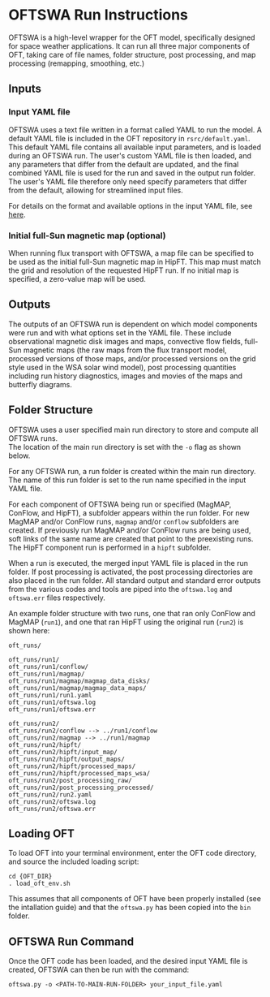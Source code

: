 # OFTSWA Run Instructions  
  
OFTSWA is a high-level wrapper for the OFT model, specifically designed for space weather applications.  It can run all three major components of OFT, taking care of file names, folder structure, post processing, and map processing (remapping, smoothing, etc.)  
  
## Inputs

### Input YAML file

OFTSWA uses a text file written in a format called YAML to run the model.  A default YAML file is included in the OFT repository in `rsrc/default.yaml`.  This default YAML file contains all available input parameters, and is loaded during an OFTSWA run.  The user's custom YAML file is then loaded, and any parameters that differ from the default are updated, and the final combined YAML file is used for the run and saved in the output run folder.  The user's YAML file therefore only need specify parameters that differ from the default, allowing for streamlined input files.

For details on the format and available options in the input YAML file, see [here](yaml.md).

### Initial full-Sun magnetic map (optional)

When running flux transport with OFTSWA, a map file can be specified to be used as the initial full-Sun magnetic map in HipFT.  This map must match the grid and resolution of the requested HipFT run.  If no initial map is specified, a zero-value map will be used.

## Outputs

The outputs of an OFTSWA run is dependent on which model components were run and with what options set in the YAML file.  These include observational magnetic disk images and maps, convective flow fields, full-Sun magnetic maps (the raw maps from the flux transport model, processed versions of those maps, and/or processed versions on the grid style used in the WSA solar wind model), post processing quantities including run history diagnostics, images and movies of the maps and butterfly diagrams.  

## Folder Structure
  
OFTSWA uses a user specified main run directory to store and compute all OFTSWA runs.  
The location of the main run directory is set with the `-o` flag as shown below.  

For any OFTSWA run, a run folder is created within the main run directory.  The name of this run folder is set to the run name specified in the input YAML file.

For each component of OFTSWA being run or specified (MagMAP, ConFlow, and HipFT), a subfolder appears within the run folder.  For new MagMAP and/or ConFlow runs, `magmap` and/or `conflow` subfolders are created.  If previously run MagMAP and/or ConFlow runs are being used, soft links of the same name are created that point to the preexisting runs.  The HipFT component run is performed in a `hipft` subfolder.  

When a run is executed, the merged input YAML file is placed in the run folder.  If post processing is activated, the post processing directories are also placed in the run folder.  All standard output and standard error outputs from the various codes and tools are piped into the `oftswa.log` and `oftswa.err` files respectively.

An example folder structure with two runs, one that ran only ConFlow and MagMAP (`run1`), and one that ran HipFT using the original run (`run2`) is shown here:
```
oft_runs/

oft_runs/run1/
oft_runs/run1/conflow/
oft_runs/run1/magmap/
oft_runs/run1/magmap/magmap_data_disks/
oft_runs/run1/magmap/magmap_data_maps/
oft_runs/run1/run1.yaml
oft_runs/run1/oftswa.log
oft_runs/run1/oftswa.err
  
oft_runs/run2/
oft_runs/run2/conflow --> ../run1/conflow
oft_runs/run2/magmap --> ../run1/magmap
oft_runs/run2/hipft/
oft_runs/run2/hipft/input_map/
oft_runs/run2/hipft/output_maps/
oft_runs/run2/hipft/processed_maps/
oft_runs/run2/hipft/processed_maps_wsa/
oft_runs/run2/post_processing_raw/
oft_runs/run2/post_processing_processed/
oft_runs/run2/run2.yaml
oft_runs/run2/oftswa.log
oft_runs/run2/oftswa.err
```

## Loading OFT 
To load OFT into your terminal environment, enter the OFT code directory, and source the included loading script:
```
cd {OFT_DIR}  
. load_oft_env.sh
```
This assumes that all components of OFT have been properly installed (see the intallation guide) and that the `oftswa.py` has been copied into the `bin` folder.

## OFTSWA Run Command
Once the OFT code has been loaded, and the desired input YAML file is created, OFTSWA can then be run with the command:
```
oftswa.py -o <PATH-TO-MAIN-RUN-FOLDER> your_input_file.yaml
```

